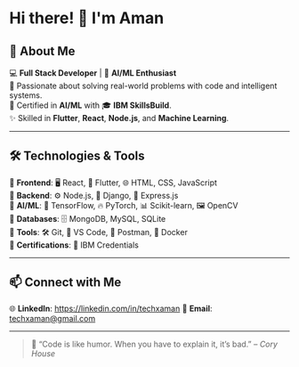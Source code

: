 # Hi there! 👋 I'm Aman  

## 🚀 About Me  
💻 **Full Stack Developer** | 🤖 **AI/ML Enthusiast**  
🌱 Passionate about solving real-world problems with code and intelligent systems.  
📜 Certified in **AI/ML** with 🎓 **IBM SkillsBuild**.  
✨ Skilled in **Flutter**, **React**, **Node.js**, and **Machine Learning**.  

---

## 🛠️ Technologies & Tools  
🔹 **Frontend**: 🖥️ React, 📱 Flutter, 🌐 HTML, CSS, JavaScript  
🔹 **Backend**: ⚙️ Node.js, 🐍 Django, 🚀 Express.js  
🔹 **AI/ML**: 🧠 TensorFlow, 🔥 PyTorch, 📊 Scikit-learn, 🖼️ OpenCV  
🔹 **Databases**: 🗄️ MongoDB, MySQL, SQLite  
🔹 **Tools**: 🛠️ Git, 📝 VS Code, 📮 Postman, 🐳 Docker  
🔹 **Certifications**: 🏅 IBM Credentials  

---

## 📫 Connect with Me  
🌐 **LinkedIn**: https://linkedin.com/in/techxaman
📧 **Email**: techxaman@gmail.com

---

> 🌟 “Code is like humor. When you have to explain it, it’s bad.” – *Cory House*  

<!---
amanXtech/amanXtech is a ✨ special ✨ repository because its `README.md` (this file) appears on your GitHub profile.
You can click the Preview link to take a look at your changes.
--->
